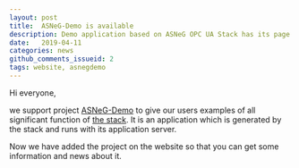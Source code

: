 ```yaml
---
layout: post
title:  ASNeG-Demo is available
description: Demo application based on ASNeG OPC UA Stack has its page on the website
date:   2019-04-11
categories: news
github_comments_issueid: 2
tags: website, asnegdemo
---
```


Hi everyone,

we support project [ASNeG-Demo](https://github.com/ASNeG/ASNeG-Demo) to give our
users examples of all significant function of [the stack](/projects/opcuastack).
It is an application which is generated by the stack and runs with
its application server.

Now we have added the project on the website so that you can get some information and
news about it.
